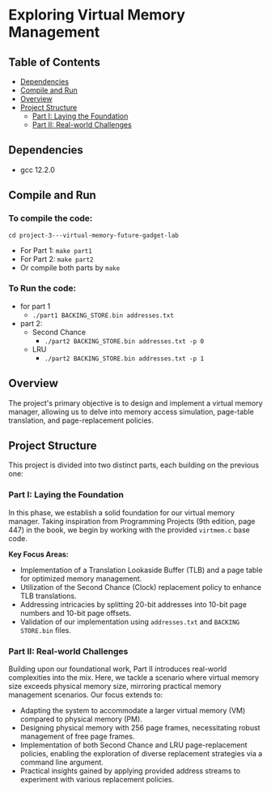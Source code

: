 # Exploring Virtual Memory Management

## Table of Contents

- [Dependencies](#dependencies)
- [Compile and Run](#compile-and-run)
- [Overview](#overview)
- [Project Structure](#project-structure)
  - [Part I: Laying the Foundation](#part-i-laying-the-foundation)
  - [Part II: Real-world Challenges](#part-ii-real-world-challenges)

## Dependencies

- gcc 12.2.0

## Compile and Run

### To compile the code: 

```cd project-3---virtual-memory-future-gadget-lab```

- For Part 1: ```make part1```
- For Part 2: ```make part2```
- Or compile both parts by ```make```

### To Run the code: 

- for part 1
  - ```./part1 BACKING_STORE.bin addresses.txt```
- part 2:
  - Second Chance
    - ```./part2 BACKING_STORE.bin addresses.txt -p 0```
  - LRU
    - ```./part2 BACKING_STORE.bin addresses.txt -p 1```

## Overview

The project's primary objective is to design and implement a virtual memory manager, allowing us to delve into memory access simulation, page-table translation, and page-replacement policies.

## Project Structure

This project is divided into two distinct parts, each building on the previous one:

### Part I: Laying the Foundation

In this phase, we establish a solid foundation for our virtual memory manager. Taking inspiration from Programming Projects (9th edition, page 447) in the book, we begin by working with the provided `virtmem.c` base code.

**Key Focus Areas:**

- Implementation of a Translation Lookaside Buffer (TLB) and a page table for optimized memory management.
- Utilization of the Second Chance (Clock) replacement policy to enhance TLB translations.
- Addressing intricacies by splitting 20-bit addresses into 10-bit page numbers and 10-bit page offsets.
- Validation of our implementation using `addresses.txt` and `BACKING STORE.bin` files.

### Part II: Real-world Challenges

Building upon our foundational work, Part II introduces real-world complexities into the mix. Here, we tackle a scenario where virtual memory size exceeds physical memory size, mirroring practical memory management scenarios. Our focus extends to:

- Adapting the system to accommodate a larger virtual memory (VM) compared to physical memory (PM).
- Designing physical memory with 256 page frames, necessitating robust management of free page frames.
- Implementation of both Second Chance and LRU page-replacement policies, enabling the exploration of diverse replacement strategies via a command line argument.
- Practical insights gained by applying provided address streams to experiment with various replacement policies.


